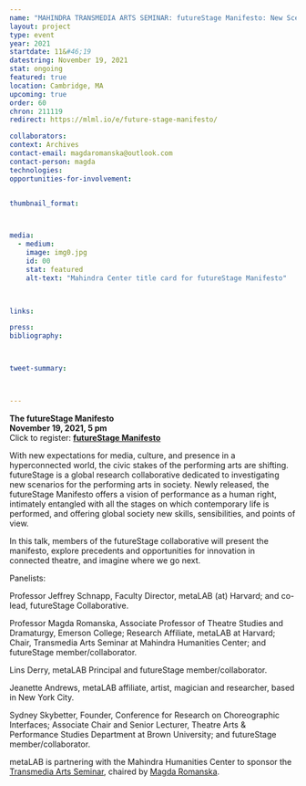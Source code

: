 ```yaml
---
name: "MAHINDRA TRANSMEDIA ARTS SEMINAR: futureStage Manifesto: New Scenarios for the Performing Arts"
layout: project
type: event
year: 2021
startdate: 11&#46;19
datestring: November 19, 2021
stat: ongoing
featured: true
location: Cambridge, MA
upcoming: true
order: 60
chron: 211119
redirect: https://mlml.io/e/future-stage-manifesto/

collaborators:
context: Archives
contact-email: magdaromanska@outlook.com
contact-person: magda
technologies:
opportunities-for-involvement:


thumbnail_format:



media:
  - medium:
    image: img0.jpg
    id: 00
    stat: featured
    alt-text: "Mahindra Center title card for futureStage Manifesto"
  


links:

press:
bibliography:



tweet-summary: 



---
```

**The futureStage Manifesto<br> 
November 19, 2021, 5 pm<br>** 
Click to register: [**futureStage Manifesto**](https://harvard.zoom.us/webinar/register/WN_RGRjIoXSQYq9qXMcsp4AXQ) 

With new expectations for media, culture, and presence in a hyperconnected world, the civic stakes of the performing arts are shifting. futureStage is a global research collaborative dedicated to investigating new scenarios for the performing arts in society. Newly released, the futureStage Manifesto offers a vision of performance as a human right, intimately entangled with all the stages on which contemporary life is performed, and offering global society new skills, sensibilities, and points of view.

In this talk, members of the futureStage collaborative will present the manifesto, explore precedents and opportunities for innovation in connected theatre, and imagine where we go next.

Panelists:

Professor Jeffrey Schnapp, Faculty Director, metaLAB (at) Harvard; and co-lead, futureStage Collaborative.

Professor Magda Romanska, Associate Professor of Theatre Studies and Dramaturgy, Emerson College; Research Affiliate, metaLAB at Harvard; Chair, Transmedia Arts Seminar at Mahindra Humanities Center; and futureStage member/collaborator.

Lins Derry, metaLAB Principal and futureStage member/collaborator.

Jeanette Andrews, metaLAB affiliate, artist, magician and researcher, based in New York City.

Sydney Skybetter, Founder, Conference for Research on Choreographic Interfaces; Associate Chair and Senior Lecturer, Theatre Arts & Performance Studies Department at Brown University; and futureStage member/collaborator.

metaLAB is partnering with the Mahindra Humanities Center to sponsor the [Transmedia Arts Seminar](https://mahindrahumanities.fas.harvard.edu/transmedia-arts), chaired by [Magda Romanska](https://mahindrahumanities.fas.harvard.edu/people/magda-romanska).
